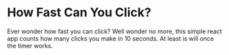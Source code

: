 # How Fast Can You Click?
Ever wonder how fast you can click?
Well wonder no more, this simple react app counts how many clicks
you make in 10 seconds.
At least is will once the timer works.
